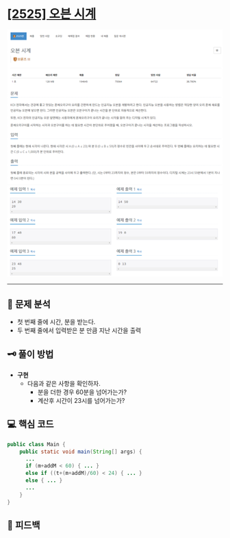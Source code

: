 # [[2525] 오븐 시계](https://www.acmicpc.net/problem/2525)

![1.png](img%2F1.png)
![2.png](img%2F2.png)

***

## 📃 문제 분석

- 첫 번째 줄에 시간, 분을 받는다.
- 두 번째 줄에서 입력받은 분 만큼 지난 시간을 출력

## 🗝️ 풀이 방법

- **구현**
  - 다음과 같은 사항을 확인하자.
    - 분을 더한 경우 60분을 넘어가는가?
    - 계산후 시간이 23시를 넘어가는가?

## 💻 핵심 코드

```java
public class Main {
    public static void main(String[] args) {
      ...
      if (m+addM < 60) { ... }
      else if ((t+(m+addM)/60) < 24) { ... }
      else { ... }
      ...
    }
}
```

## 📌 피드백

